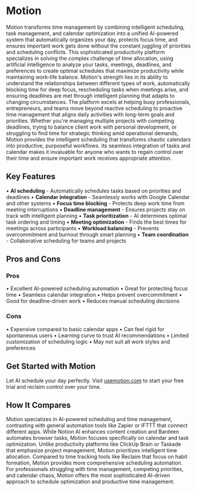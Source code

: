 # Motion

Motion transforms time management by combining intelligent scheduling, task management, and calendar optimization into a unified AI-powered system that automatically organizes your day, protects focus time, and ensures important work gets done without the constant juggling of priorities and scheduling conflicts. This sophisticated productivity platform specializes in solving the complex challenge of time allocation, using artificial intelligence to analyze your tasks, meetings, deadlines, and preferences to create optimal schedules that maximize productivity while maintaining work-life balance. Motion's strength lies in its ability to understand the relationships between different types of work, automatically blocking time for deep focus, rescheduling tasks when meetings arise, and ensuring deadlines are met through intelligent planning that adapts to changing circumstances. The platform excels at helping busy professionals, entrepreneurs, and teams move beyond reactive scheduling to proactive time management that aligns daily activities with long-term goals and priorities. Whether you're managing multiple projects with competing deadlines, trying to balance client work with personal development, or struggling to find time for strategic thinking amid operational demands, Motion provides the intelligent scheduling that transforms chaotic calendars into productive, purposeful workflows. Its seamless integration of tasks and calendar makes it invaluable for anyone who wants to regain control over their time and ensure important work receives appropriate attention.

## Key Features

• **AI scheduling** - Automatically schedules tasks based on priorities and deadlines
• **Calendar integration** - Seamlessly works with Google Calendar and other systems
• **Focus time blocking** - Protects deep work time from meeting interruptions
• **Deadline management** - Ensures projects stay on track with intelligent planning
• **Task prioritization** - AI determines optimal task ordering and timing
• **Meeting optimization** - Finds the best times for meetings across participants
• **Workload balancing** - Prevents overcommitment and burnout through smart planning
• **Team coordination** - Collaborative scheduling for teams and projects

## Pros and Cons

### Pros
• Excellent AI-powered scheduling automation
• Great for protecting focus time
• Seamless calendar integration
• Helps prevent overcommitment
• Good for deadline-driven work
• Reduces manual scheduling decisions

### Cons
• Expensive compared to basic calendar apps
• Can feel rigid for spontaneous users
• Learning curve to trust AI recommendations
• Limited customization of scheduling logic
• May not suit all work styles and preferences

## Get Started with Motion

Let AI schedule your day perfectly. Visit [usemotion.com](https://usemotion.com) to start your free trial and reclaim control over your time.

## How It Compares

Motion specializes in AI-powered scheduling and time management, contrasting with general automation tools like Zapier or IFTTT that connect different apps. While Notion AI enhances content creation and Bardeen automates browser tasks, Motion focuses specifically on calendar and task optimization. Unlike productivity platforms like ClickUp Brain or Taskade that emphasize project management, Motion prioritizes intelligent time allocation. Compared to time tracking tools like Reclaim that focus on habit formation, Motion provides more comprehensive scheduling automation. For professionals struggling with time management, competing priorities, and calendar chaos, Motion offers the most sophisticated AI-driven approach to schedule optimization and productive time management.